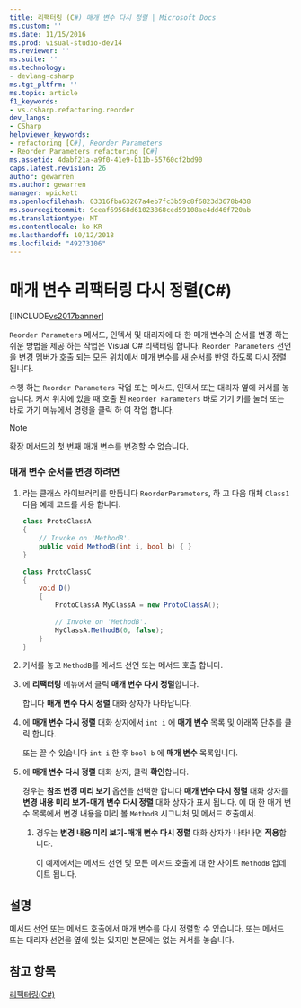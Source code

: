 ```yaml
---
title: 리팩터링 (C#) 매개 변수 다시 정렬 | Microsoft Docs
ms.custom: ''
ms.date: 11/15/2016
ms.prod: visual-studio-dev14
ms.reviewer: ''
ms.suite: ''
ms.technology:
- devlang-csharp
ms.tgt_pltfrm: ''
ms.topic: article
f1_keywords:
- vs.csharp.refactoring.reorder
dev_langs:
- CSharp
helpviewer_keywords:
- refactoring [C#], Reorder Parameters
- Reorder Parameters refactoring [C#]
ms.assetid: 4dabf21a-a9f0-41e9-b11b-55760cf2bd90
caps.latest.revision: 26
author: gewarren
ms.author: gewarren
manager: wpickett
ms.openlocfilehash: 03316fba63267a4eb7fc3b59c8f6823d3678b438
ms.sourcegitcommit: 9ceaf69568d61023868ced59108ae4dd46f720ab
ms.translationtype: MT
ms.contentlocale: ko-KR
ms.lasthandoff: 10/12/2018
ms.locfileid: "49273106"
---
```

# <a name="reorder-parameters-refactoring-c"></a>매개 변수 리팩터링 다시 정렬(C#)
[!INCLUDE[vs2017banner](../includes/vs2017banner.md)]

`Reorder Parameters` 메서드, 인덱서 및 대리자에 대 한 매개 변수의 순서를 변경 하는 쉬운 방법을 제공 하는 작업은 Visual C# 리팩터링 합니다. `Reorder Parameters` 선언을 변경 멤버가 호출 되는 모든 위치에서 매개 변수를 새 순서를 반영 하도록 다시 정렬 됩니다.  
  
 수행 하는 `Reorder Parameters` 작업 또는 메서드, 인덱서 또는 대리자 옆에 커서를 놓습니다. 커서 위치에 있을 때 호출 된 `Reorder Parameters` 바로 가기 키를 눌러 또는 바로 가기 메뉴에서 명령을 클릭 하 여 작업 합니다.  
  
> [!NOTE]
>  확장 메서드의 첫 번째 매개 변수를 변경할 수 없습니다.  
  
### <a name="to-reorder-parameters"></a>매개 변수 순서를 변경 하려면  
  
1.  라는 클래스 라이브러리를 만듭니다 `ReorderParameters`, 하 고 다음 대체 `Class1` 다음 예제 코드를 사용 합니다.  
  
    ```csharp  
    class ProtoClassA  
    {  
        // Invoke on 'MethodB'.  
        public void MethodB(int i, bool b) { }  
    }  
  
    class ProtoClassC  
    {  
        void D()  
        {  
            ProtoClassA MyClassA = new ProtoClassA();  
  
            // Invoke on 'MethodB'.  
            MyClassA.MethodB(0, false);  
        }  
    }  
    ```  
  
2.  커서를 놓고 `MethodB`를 메서드 선언 또는 메서드 호출 합니다.  
  
3.  에 **리팩터링** 메뉴에서 클릭 **매개 변수 다시 정렬**합니다.  
  
     합니다 **매개 변수 다시 정렬** 대화 상자가 나타납니다.  
  
4.  에 **매개 변수 다시 정렬** 대화 상자에서 `int i` 에 **매개 변수** 목록 및 아래쪽 단추를 클릭 합니다.  
  
     또는 끌 수 있습니다 `int i` 한 후 `bool b` 에 **매개 변수** 목록입니다.  
  
5.  에 **매개 변수 다시 정렬** 대화 상자, 클릭 **확인**합니다.  
  
     경우는 **참조 변경 미리 보기** 옵션을 선택한 합니다 **매개 변수 다시 정렬** 대화 상자를 **변경 내용 미리 보기-매개 변수 다시 정렬** 대화 상자가 표시 됩니다. 에 대 한 매개 변수 목록에서 변경 내용을 미리 볼 `MethodB` 시그니처 및 메서드 호출에서.  
  
    1.  경우는 **변경 내용 미리 보기-매개 변수 다시 정렬** 대화 상자가 나타나면 **적용**합니다.  
  
         이 예제에서는 메서드 선언 및 모든 메서드 호출에 대 한 사이트 `MethodB` 업데이트 됩니다.  
  
## <a name="remarks"></a>설명  
 메서드 선언 또는 메서드 호출에서 매개 변수를 다시 정렬할 수 있습니다. 또는 메서드 또는 대리자 선언을 옆에 있는 있지만 본문에는 없는 커서를 놓습니다.  
  
## <a name="see-also"></a>참고 항목  
 [리팩터링(C#)](../csharp-ide/refactoring-csharp.md)